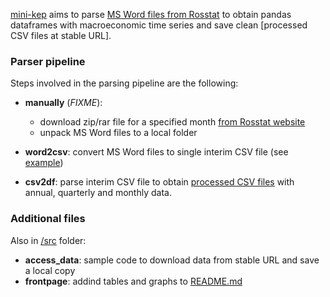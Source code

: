 [mini-kep](https://github.com/epogrebnyak/mini-kep) aims to parse [MS Word files from Rosstat][rosstat]
to obtain pandas dataframes with macroeconomic time series and save clean [processed CSV files at stable URL]. 

[rosstat]:  http://www.gks.ru/wps/wcm/connect/rosstat_main/rosstat/ru/statistics/publications/catalog/doc_1140080765391
[latest]: https://github.com/epogrebnyak/mini-kep/tree/master/data/processed/latest

### Parser pipeline

Steps involved in the parsing pipeline are the following:

- **manually** (*FIXME*):

  - download zip/rar file for a specified month [from Rosstat website][rosstat]
  - unpack MS Word files to a local folder

- **word2csv**: convert MS Word files to single interim CSV file (see [example](https://github.com/epogrebnyak/mini-kep/blob/master/data/interim/2017/05/tab.csv))

- **csv2df**: parse interim CSV file to obtain [processed CSV files](https://github.com/epogrebnyak/mini-kep/tree/master/data/processed/latest) with annual, quarterly and monthly data.

### Additional files 

Also in [/src](https://github.com/epogrebnyak/mini-kep/tree/master/src) folder:

- **access_data**: sample code to download data from stable URL and save a local copy   
- **frontpage**: addind tables and graphs to [README.md](https://github.com/epogrebnyak/mini-kep/blob/master/README.md)


